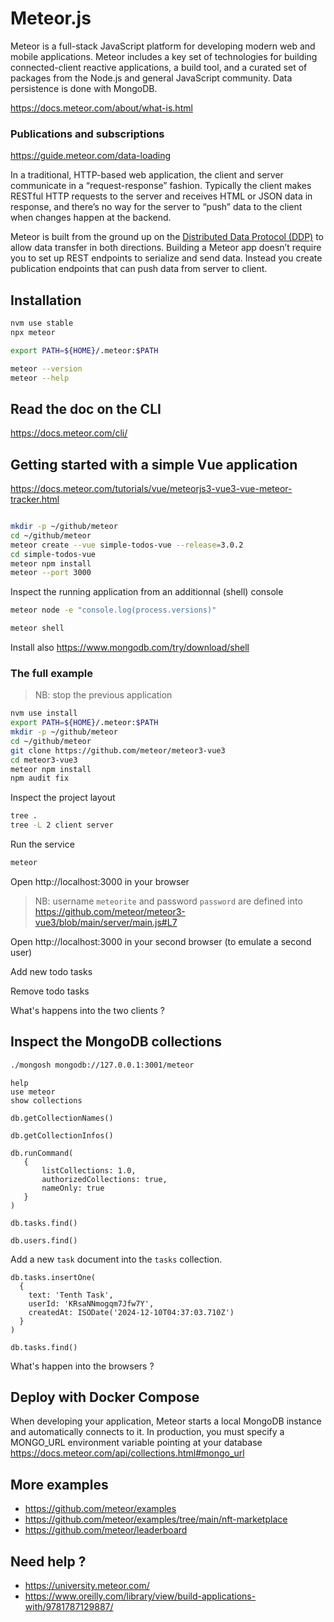 # Meteor.js

Meteor is a full-stack JavaScript platform for developing modern web and mobile applications. Meteor includes a key set of technologies for building connected-client reactive applications, a build tool, and a curated set of packages from the Node.js and general JavaScript community. Data persistence is done with MongoDB.

https://docs.meteor.com/about/what-is.html

### Publications and subscriptions

https://guide.meteor.com/data-loading

In a traditional, HTTP-based web application, the client and server communicate in a “request-response” fashion. Typically the client makes RESTful HTTP requests to the server and receives HTML or JSON data in response, and there’s no way for the server to “push” data to the client when changes happen at the backend.

Meteor is built from the ground up on the [Distributed Data Protocol (DDP)](https://github.com/meteor/meteor/blob/devel/packages/ddp/DDP.md) to allow data transfer in both directions. Building a Meteor app doesn’t require you to set up REST endpoints to serialize and send data. Instead you create publication endpoints that can push data from server to client.

## Installation

```bash
nvm use stable
npx meteor

export PATH=${HOME}/.meteor:$PATH

meteor --version
meteor --help
```

## Read the doc on the CLI


https://docs.meteor.com/cli/

## Getting started with a simple Vue application

https://docs.meteor.com/tutorials/vue/meteorjs3-vue3-vue-meteor-tracker.html

```bash

mkdir -p ~/github/meteor
cd ~/github/meteor
meteor create --vue simple-todos-vue --release=3.0.2
cd simple-todos-vue
meteor npm install
meteor --port 3000
```


Inspect the running application from an additionnal (shell) console
```bash
meteor node -e "console.log(process.versions)"
```

```bash
meteor shell
```

Install also https://www.mongodb.com/try/download/shell



### The full example

> NB: stop the previous application

```bash
nvm use install
export PATH=${HOME}/.meteor:$PATH
mkdir -p ~/github/meteor
cd ~/github/meteor
git clone https://github.com/meteor/meteor3-vue3
cd meteor3-vue3
meteor npm install
npm audit fix
```

Inspect the project layout
```bash
tree .
tree -L 2 client server
```


Run the service
```bash
meteor
```

Open http://localhost:3000 in your browser

> NB: username `meteorite` and password `password` are defined into https://github.com/meteor/meteor3-vue3/blob/main/server/main.js#L7

Open http://localhost:3000 in your second browser (to emulate a second user)

Add new todo tasks

Remove todo tasks

What's happens into the two clients ?

## Inspect the MongoDB collections

```bash
./mongosh mongodb://127.0.0.1:3001/meteor
```

```
help
use meteor
show collections

db.getCollectionNames()

db.getCollectionInfos()

db.runCommand(
   {
       listCollections: 1.0,
       authorizedCollections: true,
       nameOnly: true
   }
)

db.tasks.find()

db.users.find()

```

Add a new `task` document  into the `tasks` collection.

```
db.tasks.insertOne(
  {
    text: 'Tenth Task',
    userId: 'KRsaNNmogqm7Jfw7Y',
    createdAt: ISODate('2024-12-10T04:37:03.710Z')
  }
)

db.tasks.find()
```

What's happen into the browsers ?

## Deploy with Docker Compose

When developing your application, Meteor starts a local MongoDB instance and automatically connects to it. In production, you must specify a MONGO_URL environment variable pointing at your database https://docs.meteor.com/api/collections.html#mongo_url

## More examples

* https://github.com/meteor/examples
* https://github.com/meteor/examples/tree/main/nft-marketplace
* https://github.com/meteor/leaderboard

## Need help ?

* https://university.meteor.com/
* https://www.oreilly.com/library/view/build-applications-with/9781787129887/